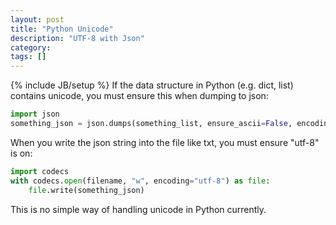 ```yaml
---
layout: post
title: "Python Unicode"
description: "UTF-8 with Json"
category: 
tags: []
---
```

{% include JB/setup %}
If the data structure in Python (e.g. dict, list) contains unicode, you must ensure this when dumping to json:
```python
import json
something_json = json.dumps(something_list, ensure_ascii=False, encoding='utf-8')
```
When you write the json string into the file like txt, you must ensure "utf-8" is on: 
```Python
import codecs
with codecs.open(filename, "w", encoding="utf-8") as file:
    file.write(something_json)
```
  
This is no simple way of handling unicode in Python currently. 